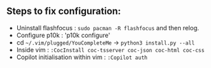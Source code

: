 ## Steps to fix configuration:
- Uninstall flashfocus : `sudo pacman -R flashfocus` and then relog.
- Configure p10k : 'p10k configure'
- cd `~/.vim/plugged/YouCompleteMe` -> `python3 install.py --all`
- Inside vim : `:CocInstall coc-tsserver coc-json coc-html coc-css`
- Copilot initialisation within vim : `:Copilot auth`
